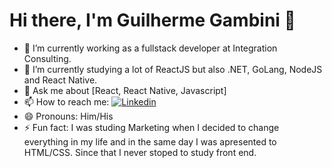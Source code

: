 # Hi there, I'm Guilherme Gambini 👋

- 🔭 I’m currently working as a fullstack developer at Integration Consulting.
- 🌱 I’m currently studying a lot of ReactJS but also .NET, GoLang, NodeJS and React Native.
- 💬 Ask me about [React, React Native, Javascript]
- 📫 How to reach me: [![Linkedin](https://img.shields.io/badge/Meu%20Perfil-Linkedin-lightgrey)](https://www.linkedin.com/in/guilherme-gambini/)
- 😄 Pronouns: Him/His
- ⚡ Fun fact: I was studing Marketing when I decided to change everything in my life and in the same day I was apresented to HTML/CSS. Since that I never stoped to study front end.
